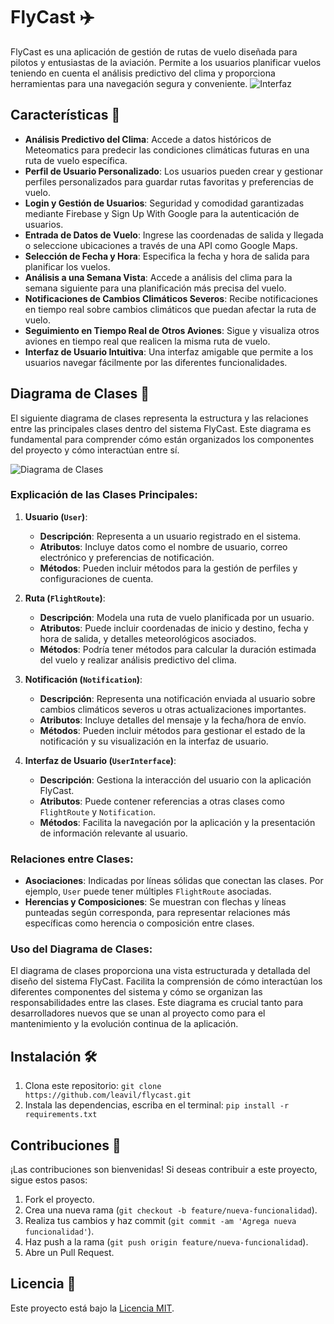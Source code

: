 # FlyCast ✈️

FlyCast es una aplicación de gestión de rutas de vuelo diseñada para pilotos y entusiastas de la aviación. Permite a los usuarios planificar vuelos teniendo en cuenta el análisis predictivo del clima y proporciona herramientas para una navegación segura y conveniente.
![Interfaz](\src\images\deploy.png)

## Características 🚀

- **Análisis Predictivo del Clima**: Accede a datos históricos de Meteomatics para predecir las condiciones climáticas futuras en una ruta de vuelo específica.
- **Perfil de Usuario Personalizado**: Los usuarios pueden crear y gestionar perfiles personalizados para guardar rutas favoritas y preferencias de vuelo.
- **Login y Gestión de Usuarios**: Seguridad y comodidad garantizadas mediante Firebase y Sign Up With Google para la autenticación de usuarios.
- **Entrada de Datos de Vuelo**: Ingrese las coordenadas de salida y llegada o seleccione ubicaciones a través de una API como Google Maps.
- **Selección de Fecha y Hora**: Especifica la fecha y hora de salida para planificar los vuelos.
- **Análisis a una Semana Vista**: Accede a análisis del clima para la semana siguiente para una planificación más precisa del vuelo.
- **Notificaciones de Cambios Climáticos Severos**: Recibe notificaciones en tiempo real sobre cambios climáticos que puedan afectar la ruta de vuelo.
- **Seguimiento en Tiempo Real de Otros Aviones**: Sigue y visualiza otros aviones en tiempo real que realicen la misma ruta de vuelo.
- **Interfaz de Usuario Intuitiva**: Una interfaz amigable que permite a los usuarios navegar fácilmente por las diferentes funcionalidades.

## Diagrama de Clases 📐

El siguiente diagrama de clases representa la estructura y las relaciones entre las principales clases dentro del sistema FlyCast. Este diagrama es fundamental para comprender cómo están organizados los componentes del proyecto y cómo interactúan entre sí.

![Diagrama de Clases](\src\images\diagram\UML.png")

### Explicación de las Clases Principales:

1. **Usuario (`User`)**:

   - **Descripción**: Representa a un usuario registrado en el sistema.
   - **Atributos**: Incluye datos como el nombre de usuario, correo electrónico y preferencias de notificación.
   - **Métodos**: Pueden incluir métodos para la gestión de perfiles y configuraciones de cuenta.

2. **Ruta (`FlightRoute`)**:

   - **Descripción**: Modela una ruta de vuelo planificada por un usuario.
   - **Atributos**: Puede incluir coordenadas de inicio y destino, fecha y hora de salida, y detalles meteorológicos asociados.
   - **Métodos**: Podría tener métodos para calcular la duración estimada del vuelo y realizar análisis predictivo del clima.

3. **Notificación (`Notification`)**:

   - **Descripción**: Representa una notificación enviada al usuario sobre cambios climáticos severos u otras actualizaciones importantes.
   - **Atributos**: Incluye detalles del mensaje y la fecha/hora de envío.
   - **Métodos**: Pueden incluir métodos para gestionar el estado de la notificación y su visualización en la interfaz de usuario.

4. **Interfaz de Usuario (`UserInterface`)**:
   - **Descripción**: Gestiona la interacción del usuario con la aplicación FlyCast.
   - **Atributos**: Puede contener referencias a otras clases como `FlightRoute` y `Notification`.
   - **Métodos**: Facilita la navegación por la aplicación y la presentación de información relevante al usuario.

### Relaciones entre Clases:

- **Asociaciones**: Indicadas por líneas sólidas que conectan las clases. Por ejemplo, `User` puede tener múltiples `FlightRoute` asociadas.
- **Herencias y Composiciones**: Se muestran con flechas y líneas punteadas según corresponda, para representar relaciones más específicas como herencia o composición entre clases.

### Uso del Diagrama de Clases:

El diagrama de clases proporciona una vista estructurada y detallada del diseño del sistema FlyCast. Facilita la comprensión de cómo interactúan los diferentes componentes del sistema y cómo se organizan las responsabilidades entre las clases. Este diagrama es crucial tanto para desarrolladores nuevos que se unan al proyecto como para el mantenimiento y la evolución continua de la aplicación.

## Instalación 🛠️

1. Clona este repositorio: `git clone https://github.com/leavil/flycast.git`
2. Instala las dependencias, escriba en el terminal: `pip install -r requirements.txt`

## Contribuciones 🤝

¡Las contribuciones son bienvenidas! Si deseas contribuir a este proyecto, sigue estos pasos:

1. Fork el proyecto.
2. Crea una nueva rama (`git checkout -b feature/nueva-funcionalidad`).
3. Realiza tus cambios y haz commit (`git commit -am 'Agrega nueva funcionalidad'`).
4. Haz push a la rama (`git push origin feature/nueva-funcionalidad`).
5. Abre un Pull Request.

## Licencia 📝

Este proyecto está bajo la [Licencia MIT](LICENSE).
